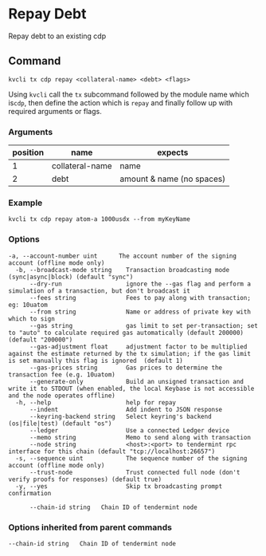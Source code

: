 # Repay Debt

Repay debt to an existing cdp

## Command
```
kvcli tx cdp repay <collateral-name> <debt> <flags>
```

Using ```kvcli``` call the ```tx``` subcommand followed by the module name which is```cdp```, then define the action which is ```repay``` and finally follow up with required arguments or flags.

### Arguments
position|name|expects
|--|--|--|
1|collateral-name| name
2|debt| amount & name (no spaces)



### Example
```
kvcli tx cdp repay atom-a 1000usdx --from myKeyName
```
 
### Options
```
-a, --account-number uint      The account number of the signing account (offline mode only)
  -b, --broadcast-mode string    Transaction broadcasting mode (sync|async|block) (default "sync")
      --dry-run                  ignore the --gas flag and perform a simulation of a transaction, but don't broadcast it
      --fees string              Fees to pay along with transaction; eg: 10uatom
      --from string              Name or address of private key with which to sign
      --gas string               gas limit to set per-transaction; set to "auto" to calculate required gas automatically (default 200000) (default "200000")
      --gas-adjustment float     adjustment factor to be multiplied against the estimate returned by the tx simulation; if the gas limit is set manually this flag is ignored  (default 1)
      --gas-prices string        Gas prices to determine the transaction fee (e.g. 10uatom)
      --generate-only            Build an unsigned transaction and write it to STDOUT (when enabled, the local Keybase is not accessible and the node operates offline)
  -h, --help                     help for repay
      --indent                   Add indent to JSON response
      --keyring-backend string   Select keyring's backend (os|file|test) (default "os")
      --ledger                   Use a connected Ledger device
      --memo string              Memo to send along with transaction
      --node string              <host>:<port> to tendermint rpc interface for this chain (default "tcp://localhost:26657")
  -s, --sequence uint            The sequence number of the signing account (offline mode only)
      --trust-node               Trust connected full node (don't verify proofs for responses) (default true)
  -y, --yes                      Skip tx broadcasting prompt confirmation

      --chain-id string   Chain ID of tendermint node

```

### Options inherited from parent commands
```
--chain-id string   Chain ID of tendermint node
```